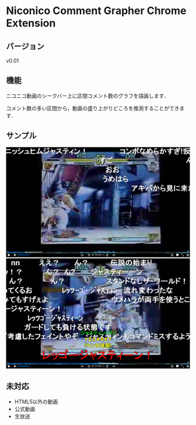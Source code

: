 # Niconico Comment Grapher Chrome Extension


## バージョン
v0.01


## 機能
ニコニコ動画のシークバー上に区間コメント数のグラフを描画します．

コメント数の多い区間から，動画の盛り上がりどころを推測することができます．


## サンプル
![sample01](./images/sample01.png)
![sample02](./images/sample02.png)


## 未対応
- HTML5以外の動画
- 公式動画
- 生放送


